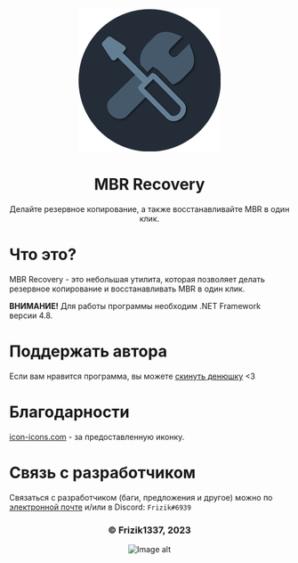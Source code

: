 <div align="center">

![Image alt](https://raw.githubusercontent.com/frizik1337/MBR-Recovery/main/img/MBR%20Recovery.png)


# MBR Recovery

Делайте резервное копирование, а также восстанавливайте MBR в один клик.

</div>

# Что это?

MBR Recovery - это небольшая утилита, которая позволяет делать резервное копирование и восстанавливать MBR в один клик.

**ВНИМАНИЕ!** Для работы программы необходим .NET Framework версии 4.8.


# Поддержать автора

Если вам нравится программа, вы можете [скинуть денюшку](https://www.donationalerts.com/r/frizik1337d) <3

# Благодарности
[icon-icons.com](https://icon-icons.com/ru/%D0%B7%D0%BD%D0%B0%D1%87%D0%BE%D0%BA/%D0%BE%D1%84%D0%B8%D1%81-%D1%80%D0%B5%D0%BC%D0%BE%D0%BD%D1%82-%D0%B8%D0%BD%D1%81%D1%82%D1%80%D1%83%D0%BC%D0%B5%D0%BD%D1%82-%D0%BE%D1%82%D0%B2%D0%B5%D1%80%D1%82%D0%BA%D0%B8-%D0%B8%D0%BD%D1%81%D1%82%D1%80%D1%83%D0%BC%D0%B5%D0%BD%D1%82%D1%8B-%D0%B3%D0%B0%D0%B5%D1%87%D0%BD%D1%8B%D0%B9-%D0%BA%D0%BB%D1%8E%D1%87/107766) - за предоставленную иконку.

# Связь с разработчиком

Связаться с разработчиком (баги, предложения и другое) можно по [электронной почте](mailto:frizikcreate@gmail.com) и/или в Discord: ```Frizik#6939```

<div align="center">

### © Frizik1337, 2023
![Image alt](https://github.com/frizik1337/MBR-Recovery/assets/124034286/557e1e31-38ca-4a4d-b928-64b0c71bc822)

</div>



  
